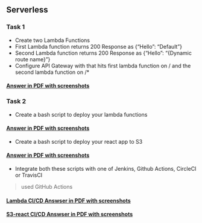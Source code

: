## Serverless
### Task 1
- Create two Lambda Functions
- First Lambda function returns 200 Response as {“Hello”: “Default”}
- Second Lambda function returns 200 Response as {“Hello”: “{Dynamic route name}”}
- Configure API Gateway with that hits first lambda function on / and the second lambda function on /*
#### [Answer in PDF with screenshots](https://github.com/LF-DevOps-Intern/6_aws_cloud-amit-sparsha-deesirouss/blob/serverless-bibek/API-Script-CICD/Lambda%20fuction%20with%20API%20gateway.pdf)
### Task 2
- Create a bash script to deploy your lambda functions
#### [Answer in PDF with screenshots](https://github.com/LF-DevOps-Intern/6_aws_cloud-amit-sparsha-deesirouss/blob/serverless-bibek/API-Script-CICD/bash-script-lambda.pdf)
- Create a bash script to deploy your react app to S3
#### [Answer in PDF with screenshots](https://github.com/LF-DevOps-Intern/6_aws_cloud-amit-sparsha-deesirouss/blob/serverless-bibek/API-Script-CICD/bash-script-s3-react.pdf)
- Integrate both these scripts with one of Jenkins, Github Actions, CircleCI or TravisCI
> used GitHub Actions
#### [Lambda CI/CD Answser in PDF with screenshots](https://github.com/LF-DevOps-Intern/6_aws_cloud-amit-sparsha-deesirouss/blob/serverless-bibek/API-Script-CICD/Lambda-CI-CD.pdf)
#### [S3-react CI/CD Answser in PDF with screenshots](https://github.com/LF-DevOps-Intern/6_aws_cloud-amit-sparsha-deesirouss/blob/serverless-bibek/API-Script-CICD/s3%20CICD.pdf)
